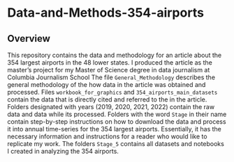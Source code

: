 # Data-and-Methods-354-airports
 
## Overview
This repository contains the data and methodology for an article about the 354 largest airports in the 48 lower states. I produced the article as the master’s project for my Master of Science degree in data journalism at Columbia Journalism School
The file `General_Methodology` describes the general methodology of the how data in the article was obtained and processed.
Files `workbook_for_graphics` and `354_airports_main_datasets` contain the data that is directly cited and referred to the in the article.
Folders designated with years (2019, 2020, 2021, 2022) contain the raw data and data while its processed.
Folders with the word `Stage` in their name contain step-by-step instructions on how to download the data and process it into annual time-series for the 354 largest airports. Essentially, it has the necessary information and instructions for a reader who would like to replicate my work.
The folders `Stage_5` contains all datasets and notebooks I created in analyzing the 354 airports.  
